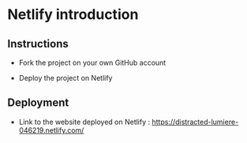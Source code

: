 # Netlify introduction

## Instructions

* Fork the project on your own GitHub account

* Deploy the project on Netlify

## Deployment

* Link to the website deployed on Netlify : https://distracted-lumiere-046219.netlify.com/
